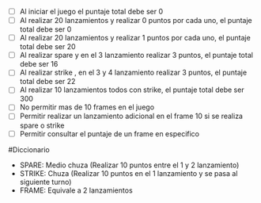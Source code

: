 ﻿- [ ] Al iniciar el juego el puntaje total debe ser 0
- [ ] Al realizar 20 lanzamientos y realizar 0 puntos por cada uno, el puntaje total debe ser 0
- [ ] Al realizar 20 lanzamientos y realizar 1 puntos por cada uno, el puntaje total debe ser 20
- [ ] Al realizar spare y en el 3 lanzamiento realizar 3 puntos, el puntaje total debe ser 16
- [ ] Al realizar strike , en el 3 y 4 lanzamiento realizar 3 puntos, el puntaje total debe ser 22
- [ ] Al realizar 10 lanzamientos todos con strike, el puntaje total debe ser 300
- [ ] No permitir mas de 10 frames en el juego
- [ ] Permitir realizar un lanzamiento adicional en el frame 10 si se realiza spare o strike
- [ ] Permitir consultar el puntaje de un frame en especifico

#Diccionario
- SPARE: Medio chuza (Realizar 10 puntos entre el 1 y 2 lanzamiento)
- STRIKE: Chuza (Realizar 10 puntos en el 1 lanzamiento y se pasa al siguiente turno)
- FRAME: Equivale a 2 lanzamientos
 